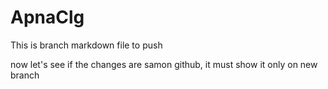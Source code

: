 # ApnaClg
<p> This is branch markdown file to push </p>
<p>  now let's see if the changes are samon github, it must show it only on new branch</p>
